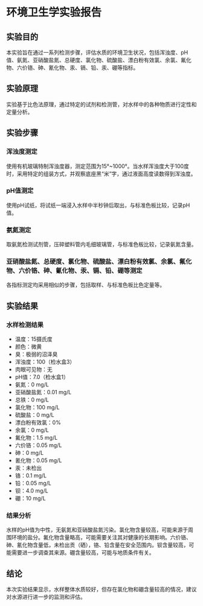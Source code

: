 # 环境卫生学实验报告

## 实验目的
本实验旨在通过一系列检测步骤，评估水质的环境卫生状况，包括浑浊度、pH值、氨氮、亚硝酸盐氮、总硬度、氯化物、硫酸盐、漂白粉有效氯、余氯、氟化物、六价铬、砷、氰化物、汞、镉、铅、汞、硼等指标。

## 实验原理
实验基于比色法原理，通过特定的试剂和检测管，对水样中的各种物质进行定性和定量分析。

## 实验步骤

### 浑浊度测定
使用有机玻璃特制浑浊度器，测定范围为15°~1000°。当水样浑浊度大于100度时，采用特定的组装方式，并观察底座黑“米”字，通过液面高度读数得到浑浊度。

### pH值测定
使用pH试纸，将试纸一端浸入水样中半秒钟后取出，与标准色板比较，记录pH值。

### 氨氮测定
取氨氮检测试剂管，压碎塑料管内毛细玻璃管，与标准色板比较，记录氨氮含量。

### 亚硝酸盐氮、总硬度、氯化物、硫酸盐、漂白粉有效氯、余氯、氟化物、六价铬、砷、氰化物、汞、镉、铅、硼等测定
各指标测定均采用相似的步骤，包括取样、与标准色板比色定量等。

## 实验结果

### 水样检测结果
- 温度：15摄氏度
- 颜色：微黄
- 臭：极弱的沼泽臭
- 浑浊度：100（检水盒3）
- 肉眼可见物：无
- pH值：7.0（检水盒1）
- 氨氮：0 mg/L
- 亚硝酸盐氮：0.01 mg/L
- 总铁：0 mg/L
- 氯化物：100 mg/L
- 硫酸盐：0 mg/L
- 漂白粉有效氯：0%
- 余氯：0 mg/L
- 氟化物：1.5 mg/L
- 六价铬：0.05 mg/L
- 砷：0 mg/L
- 氰化物：0.05 mg/L
- 汞：未检出
- 铬：0.1 mg/L
- 铅：0.05 mg/L
- 钡：4.0 mg/L
- 硼：10 mg/L

### 结果分析
水样的pH值为中性，无氨氮和亚硝酸盐氮污染。氯化物含量较高，可能来源于周围环境的盐分。氟化物含量略高，可能需要关注其对健康的长期影响。六价铬、砷、氰化物含量低，未检出贡（硒），铬、铅含量在安全范围内。钡含量较高，可能需要进一步调查其来源。硼含量较高，可能与地质条件有关。

## 结论
本次实验结果显示，水样整体水质较好，但存在氯化物和硼含量较高的情况，建议对水源进行进一步的监测和评估。

